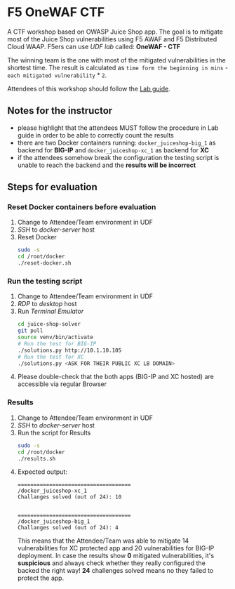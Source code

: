 # F5 OneWAF CTF

A CTF workshop based on OWASP Juice Shop app. The goal is to mitigate most of the Juice Shop vulnerabilities using F5 AWAF and F5 Distributed Cloud WAAP. F5ers can use *UDF lab* called: **OneWAF - CTF**

The winning team is the one with most of the mitigated vulnerabilities in the shortest time. The result is calculated as `time form the beginning in mins` - `each mitigated vulnerability` * `2`.

Attendees of this workshop should follow the [Lab guide](./Lab.md).

## Notes for the instructor
- please highlight that the attendees MUST follow the procedure in Lab guide in order to be able to correctly count the results
- there are two Docker containers running: `docker_juiceshop-big_1` as backend for **BIG-IP** and `docker_juiceshop-xc_1` as backend for **XC**
- if the attendees somehow break the configuration the testing script is unable to reach the backend and the **results will be incorrect**

## Steps for evaluation
### Reset Docker containers before evaluation
1. Change to Attendee/Team environment in UDF
2. *SSH* to *docker-server* host
3. Reset Docker
    ```bash
    sudo -s
    cd /root/docker
    ./reset-docker.sh
    ```

### Run the testing script
1. Change to Attendee/Team environment in UDF
2. *RDP* to *desktop* host
3. Run *Terminal Emulator*
    ```bash
    cd juice-shop-solver
    git pull
    source venv/bin/activate
    # Run the test for BIG-IP
    ./solutions.py http://10.1.10.105
    # Run the test for XC
    ./solutions.py <ASK FOR THEIR PUBLIC XC LB DOMAIN>
    ```
4. Please double-check that the both apps (BIG-IP and XC hosted) are accessible via regular Browser

### Results
1. Change to Attendee/Team environment in UDF
2. *SSH* to *docker-server* host
3. Run the script for Results
    ```bash
    sudo -s
    cd /root/docker
    ./results.sh
    ```
4. Expected output:
    ```
    ====================================
    /docker_juiceshop-xc_1
    Challanges solved (out of 24): 10


    ====================================
    /docker_juiceshop-big_1
    Challanges solved (out of 24): 4
    ```
    This means that the Attendee/Team was able to mitigate 14 vulnerabilities for XC protected app and 20 vulnerabilities for BIG-IP deployment.
    In case the results show **0** mitigated vulnerabilities, it's **suspicious** and always check whether they really configured the backed the right way!
    **24** challenges solved means no they failed to protect the app.